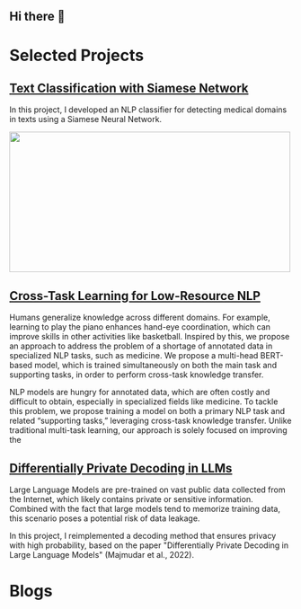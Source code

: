 ## Hi there 👋

<!--
**OdedMous/OdedMous** is a ✨ _special_ ✨ repository because its `README.md` (this file) appears on your GitHub profile.

Here are some ideas to get you started:

- 🔭 I’m currently working on ...
- 🌱 I’m currently learning ...
- 👯 I’m looking to collaborate on ...
- 🤔 I’m looking for help with ...
- 💬 Ask me about ...
- 📫 How to reach me: ...
- 😄 Pronouns: ...
- ⚡ Fun fact: ...
-->

# Selected Projects

## [Text Classification with Siamese Network](https://github.com/OdedMous/Medical-Text-Classification) 
In this project, I developed an NLP classifier for detecting medical domains in texts using a Siamese Neural Network.

<img src="https://github.com/OdedMous/Medical-Transcriptions-Classification/blob/main/images/Medical_Transcription.jpg" width="500" height="250" />


## [Cross-Task Learning for Low-Resource NLP](https://github.com/OdedMous/Cross-Task-Learning-for-Low-Resource-NLP) 
Humans generalize knowledge across different domains. For example, learning to play the piano enhances hand-eye coordination, which can improve skills in other activities like basketball. Inspired by this, we propose an approach to address the problem of a shortage of annotated data in specialized NLP tasks, such as medicine. We propose a multi-head BERT-based model, which is trained simultaneously on both the main task and supporting tasks, in order to perform cross-task knowledge transfer.

NLP models are hungry for annotated data, which are often costly and difficult to obtain, especially in specialized fields like medicine. To tackle this problem, we propose training a model on both a primary NLP task and related “supporting tasks,” leveraging cross-task knowledge transfer. Unlike traditional multi-task learning, our approach is solely focused on improving the 


## [Differentially Private Decoding in LLMs](https://github.com/OdedMous/DP-Decoding-in-LLM) 

Large Language Models are pre-trained on vast public data collected from the Internet, which likely contains private or sensitive information. Combined with the fact that large models tend to memorize training data, this scenario poses a potential risk of data leakage.

In this project, I reimplemented a decoding method that ensures privacy with high probability, based on the paper "Differentially Private Decoding in Large Language Models" (Majmudar et al., 2022).


# Blogs
